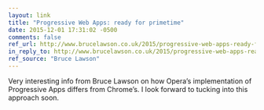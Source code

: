 ```yaml
---
layout: link
title: "Progressive Web Apps: ready for primetime"
date: 2015-12-01 17:31:02 -0500
comments: false
ref_url: http://www.brucelawson.co.uk/2015/progressive-web-apps-ready-for-primetime/
in_reply_to: http://www.brucelawson.co.uk/2015/progressive-web-apps-ready-for-primetime/
ref_source: "Bruce Lawson"
---
```


Very interesting info from Bruce Lawson on how Opera’s implementation of Progressive Apps differs from Chrome’s. I look forward to tucking into this approach soon.